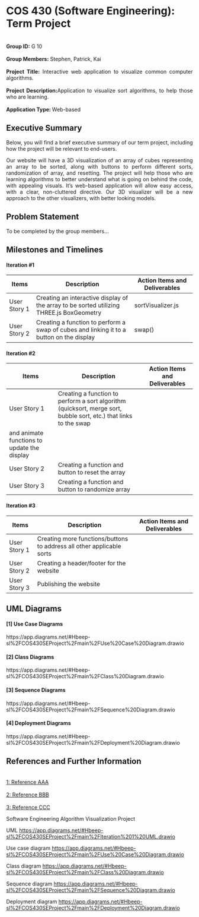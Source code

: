 # COS 430 (Software Engineering): Term Project

<p align="justify">
  <br> <strong>Group ID:</strong> G 10</br>
  <br> <strong>Group Members:</strong> Stephen, Patrick, Kai</br>
  <br> <strong>Project Title:</strong> Interactive web application to visualize common computer algorithms.</br>
  <br> <strong>Project Description:</strong>Application to visualize sort algorithms, to help those who are learning.</br>
  <br> <strong>Application Type: </strong>Web-based</br>
 </p>

## Executive Summary

<p align="justify">
Below, you will find a brief executive summary of our term project, including how the project will be relevant to end-users.
</p>
<p align="justify">
Our website will have a 3D visualization of an array of cubes representing an array to be sorted, along with buttons to perform different sorts, randomization of array, and resetting. The project will help those who are learning algorithms to better understand what is going on behind the code, with appealing visuals. It’s web-based application will allow easy access, with a clear, non-cluttered directive. Our 3D visualizer will be a new approach to the other visualizers, with better looking models.
</p>

## Problem Statement

<p align="justify">
To be completed by the group members...
</p>


## Milestones and Timelines

#### Iteration #1
| Items        | Description              | Action Items and Deliverables                                                             |
|--------------|--------------------------|-------------------------------------------------------------------------------------------|
| User Story 1 | Creating an interactive display of the array to be sorted utilizing THREE.js BoxGeometry | sortVisualizer.js         |
| User Story 2 | Creating a function to perform a swap of cubes and linking it to a button on the display | swap()                    |


#### Iteration #2
| Items        | Description              | Action Items and Deliverables                                                             |
|--------------|--------------------------|-------------------------------------------------------------------------------------------|
| User Story 1 | Creating a function to perform a sort algorithm (quicksort, merge sort, bubble sort, etc.) that links to the swap    
                 and animate functions to update the display                                                                          |
| User Story 2 | Creating a function and button to reset the array                                                                    |
| User Story 3 | Creating a function and button to randomize array                                                                    |



#### Iteration #3
| Items        | Description              | Action Items and Deliverables                                                             |
|--------------|--------------------------|-------------------------------------------------------------------------------------------|
| User Story 1 | Creating more functions/buttons to address all other applicable sorts                                                |
| User Story 2 | Creating a header/footer for the website                                                                             |
| User Story 3 | Publishing the website                                                                                               |


## UML Diagrams 
#### [1] Use Case Diagrams
<p align="justify">
https://app.diagrams.net/#Hbeep-sl%2FCOS430SEProject%2Fmain%2FUse%20Case%20Diagram.drawio
</p>

#### [2] Class Diagrams
<p align="justify">
https://app.diagrams.net/#Hbeep-sl%2FCOS430SEProject%2Fmain%2FClass%20Diagram.drawio
</p>

#### [3] Sequence Diagrams 
<p align="justify">
https://app.diagrams.net/#Hbeep-sl%2FCOS430SEProject%2Fmain%2FSequence%20Diagram.drawio
</p>

#### [4] Deployment Diagrams 
<p align="justify">
https://app.diagrams.net/#Hbeep-sl%2FCOS430SEProject%2Fmain%2FDeployment%20Diagram.drawio
</p>


## References and Further Information 

<br>[1: Reference AAA](https://usm.maine.edu/)</br>
<br>[2: Reference BBB](https://usm.maine.edu/)</br>
<br>[3: Reference CCC](https://usm.maine.edu/)</br>










Software Engineering Algorithm Visualization Project

UML
https://app.diagrams.net/#Hbeep-sl%2FCOS430SEProject%2Fmain%2FIteration%201%20UML.drawio

Use case diagram
https://app.diagrams.net/#Hbeep-sl%2FCOS430SEProject%2Fmain%2FUse%20Case%20Diagram.drawio

Class diagram
https://app.diagrams.net/#Hbeep-sl%2FCOS430SEProject%2Fmain%2FClass%20Diagram.drawio

Sequence diagram
https://app.diagrams.net/#Hbeep-sl%2FCOS430SEProject%2Fmain%2FSequence%20Diagram.drawio

Deployment diagram
https://app.diagrams.net/#Hbeep-sl%2FCOS430SEProject%2Fmain%2FDeployment%20Diagram.drawio
